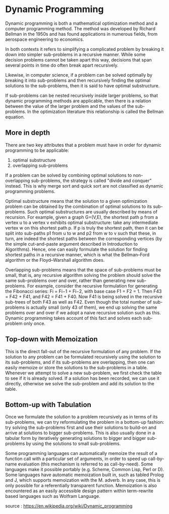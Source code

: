 # Dynamic Programming

Dynamic programming is both a mathematical optimization method and a computer programming method. 
The method was developed by Richard Bellman in the 1950s and has found applications in numerous fields, 
from aerospace engineering to economics.

In both contexts it refers to simplifying a complicated problem by breaking it down into simpler 
sub-problems in a recursive manner. While some decision problems cannot be taken apart this way, 
decisions that span several points in time do often break apart recursively. 

Likewise, in computer science, if a problem can be solved optimally by breaking it into sub-problems 
and then recursively finding the optimal solutions to the sub-problems, then it is said to have optimal substructure.

If sub-problems can be nested recursively inside larger problems, so that dynamic programming methods are applicable, 
then there is a relation between the value of the larger problem and the values of the sub-problems.
In the optimization literature this relationship is called the Bellman equation.

## More in depth

There are two key attributes that a problem must have in order for dynamic programming to be applicable: 
  1. optimal substructure 
  2. overlapping sub-problems 

If a problem can be solved by combining optimal solutions to non-overlapping sub-problems, the strategy 
is called "divide and conquer" instead. This is why merge sort and quick sort are not classified as dynamic programming problems.

Optimal substructure means that the solution to a given optimization problem can be obtained by the combination 
of optimal solutions to its sub-problems. Such optimal substructures are usually described by means of recursion. 
For example, given a graph G=(V,E), the shortest path p from a vertex u to a vertex v exhibits optimal substructure: 
take any intermediate vertex w on this shortest path p. If p is truly the shortest path, then it can be split into 
sub-paths p1 from u to w and p2 from w to v such that these, in turn, are indeed the shortest paths between the 
corresponding vertices (by the simple cut-and-paste argument described in Introduction to Algorithms). Hence, one can
easily formulate the solution for finding shortest paths in a recursive manner,
which is what the Bellman–Ford algorithm or the Floyd–Warshall algorithm does.

Overlapping sub-problems means that the space of sub-problems must be small, that is, any recursive algorithm solving
the problem should solve the same sub-problems over and over, rather than generating new sub-problems.
For example, consider the recursive formulation for generating the Fibonacci series: Fi = Fi−1 + Fi−2, 
with base case F1 = F2 = 1. Then F43 = F42 + F41, and F42 = F41 + F40. Now F41 is being solved in the recursive 
sub-trees of both F43 as well as F42. Even though the total number of sub-problems is actually small (only 43 of them),
we end up solving the same problems over and over if we adopt a naive recursive solution such as this. 
Dynamic programming takes account of this fact and solves each sub-problem only once.
  
## Top-down with Memoization
This is the direct fall-out of the recursive formulation of any problem. If the solution to 
any problem can be formulated recursively using the solution to its sub-problems, 
and if its sub-problems are overlapping, then one can easily memoize or store the solutions 
to the sub-problems in a table. Whenever we attempt to solve a new sub-problem, we first check the table
to see if it is already solved. If a solution has been recorded, we can use it directly, 
otherwise we solve the sub-problem and add its solution to the table.

## Bottom-up with Tabulation
Once we formulate the solution to a problem recursively as in terms of its sub-problems,
we can try reformulating the problem in a bottom-up fashion: try solving the sub-problems 
first and use their solutions to build-on and arrive at solutions to bigger sub-problems. 
This is also usually done in a tabular form by iteratively generating solutions to bigger 
and bigger sub-problems by using the solutions to small sub-problems. 

Some programming languages can automatically memoize the result of a function call with a particular 
set of arguments, in order to speed up call-by-name evaluation (this mechanism is referred to as call-by-need). 
Some languages make it possible portably (e.g. Scheme, Common Lisp, Perl or D). 
Some languages have automatic memoization built in, such as tabled Prolog and J, 
which supports memoization with the M. adverb. In any case, this is only possible for a referentially 
transparent function. Memoization is also encountered as an easily accessible design pattern 
within term-rewrite based languages such as Wolfram Language. 

source : https://en.wikipedia.org/wiki/Dynamic_programming

